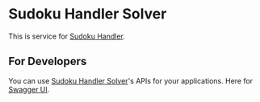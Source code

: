 # Sudoku Handler Solver
This is service for [Sudoku Handler](https://www.sudokuhandler.com/). 

## For Developers
You can use [Sudoku Handler Solver](https://solver.sudokuhandler.com)'s APIs for your applications.
Here for [Swagger UI](https://solver.sudokuhandler.com/swagger-ui/index.html).
